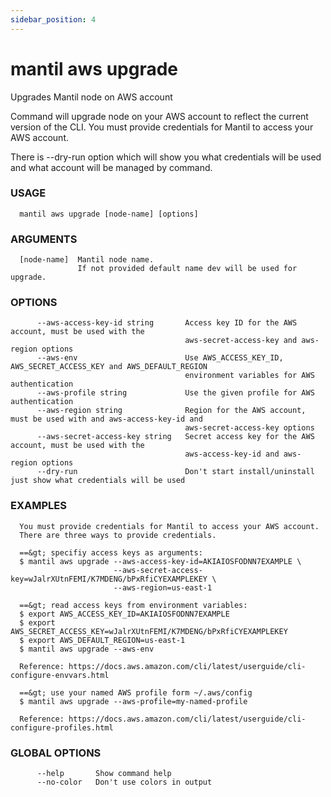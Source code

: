 ```yaml
---
sidebar_position: 4
---
```


# mantil aws upgrade

Upgrades Mantil node on AWS account

Command will upgrade node on your AWS account to reflect the current version of the CLI.
You must provide credentials for Mantil to access your AWS account.

There is --dry-run option which will show you what credentials will be used
and what account will be managed by command.

### USAGE
```
  mantil aws upgrade [node-name] [options]
```
### ARGUMENTS
```
  [node-name]  Mantil node name.
               If not provided default name dev will be used for upgrade.
```
### OPTIONS
```
      --aws-access-key-id string       Access key ID for the AWS account, must be used with the
                                       aws-secret-access-key and aws-region options
      --aws-env                        Use AWS_ACCESS_KEY_ID, AWS_SECRET_ACCESS_KEY and AWS_DEFAULT_REGION
                                       environment variables for AWS authentication
      --aws-profile string             Use the given profile for AWS authentication
      --aws-region string              Region for the AWS account, must be used with and aws-access-key-id and
                                       aws-secret-access-key options
      --aws-secret-access-key string   Secret access key for the AWS account, must be used with the
                                       aws-access-key-id and aws-region options
      --dry-run                        Don't start install/uninstall just show what credentials will be used
```
### EXAMPLES
```
  You must provide credentials for Mantil to access your AWS account.
  There are three ways to provide credentials.

  ==&gt; specifiy access keys as arguments:
  $ mantil aws upgrade --aws-access-key-id=AKIAIOSFODNN7EXAMPLE \
                       --aws-secret-access-key=wJalrXUtnFEMI/K7MDENG/bPxRfiCYEXAMPLEKEY \
                       --aws-region=us-east-1

  ==&gt; read access keys from environment variables:
  $ export AWS_ACCESS_KEY_ID=AKIAIOSFODNN7EXAMPLE
  $ export AWS_SECRET_ACCESS_KEY=wJalrXUtnFEMI/K7MDENG/bPxRfiCYEXAMPLEKEY
  $ export AWS_DEFAULT_REGION=us-east-1
  $ mantil aws upgrade --aws-env

  Reference: https://docs.aws.amazon.com/cli/latest/userguide/cli-configure-envvars.html

  ==&gt; use your named AWS profile form ~/.aws/config
  $ mantil aws upgrade --aws-profile=my-named-profile

  Reference: https://docs.aws.amazon.com/cli/latest/userguide/cli-configure-profiles.html
```
### GLOBAL OPTIONS
```
      --help       Show command help
      --no-color   Don't use colors in output
```

